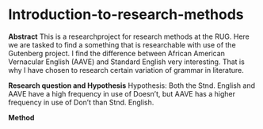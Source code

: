 # Introduction-to-research-methods
**Abstract**
This is a researchproject for research methods at the RUG. Here we are tasked to find a something that is researchable with use of the Gutenberg project. I find the difference between African American Vernacular English (AAVE) and Standard English very interesting. That is why I have chosen to research certain variation of grammar in literature. 


**Research question and Hypothesis**
Hypothesis:
Both the Stnd. English and AAVE have a high frequency in use of Doesn’t, but AAVE has a higher frequency in use of Don’t than Stnd. English. 

**Method**


